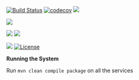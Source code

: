[![Build Status](https://travis-ci.org/stackroute/ibm-wave4-oracle.svg?branch=v1.0.0)](https://travis-ci.org/stackroute/ibm-wave4-oracle)
[![codecov](https://codecov.io/gh/stackroute/ibm-wave4-oracle/branch/v1.0.0/graph/badge.svg)](https://codecov.io/gh/stackroute/ibm-wave4-goldysgym)
![](https://img.shields.io/codecov/c/github/stackroute/ibm-wave4-oracle/v1.0.0.svg?style=flat)

![](https://img.shields.io/github/issues/stackroute/ibm-wave4-oracle.svg?style=popout)

![](https://img.shields.io/github/contributors/stackroute/ibm-wave4-oracle.svg?style=popout)
![](https://img.shields.io/github/last-commit/stackroute/ibm-wave4-oracle/v1.0.0.svg?style=popout)

![](https://img.shields.io/github/repo-size/stackroute/ibm-wave4-oracle.svg?style=popout)
[![License](https://img.shields.io/badge/License-Apache%202.0-blue.svg)](https://opensource.org/licenses/Apache-2.0)

****Running the System****

Run ```mvn clean compile package``` on all the services
